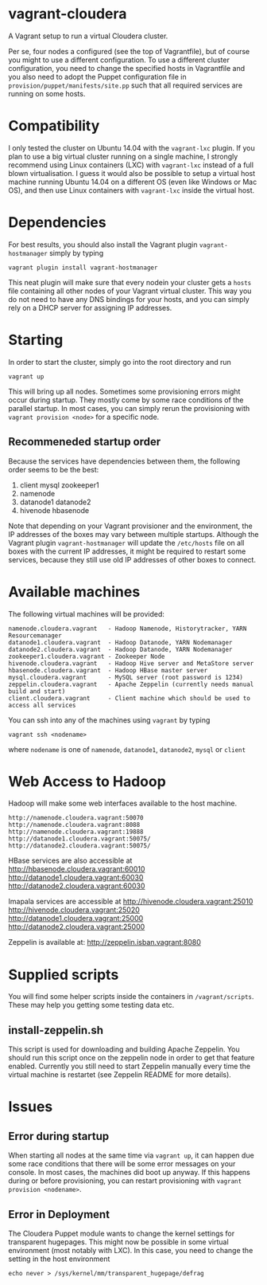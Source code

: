 # vagrant-cloudera
A Vagrant setup to run a virtual Cloudera cluster.

Per se, four nodes a configured (see the top of Vagrantfile), but of course you might to use a different configuration. To use a different cluster configuration, you need to change the specified hosts in Vagrantfile and you also need to adopt the Puppet configuration file in `provision/puppet/manifests/site.pp` such that all required services are running on some hosts.

# Compatibility

I only tested the cluster on Ubuntu 14.04 with the `vagrant-lxc` plugin. If you plan to use a big virtual cluster running on a single machine, I strongly recommend using Linux containers (LXC) with `vagrant-lxc` instead of a full blown virtualisation. I guess it would also be possible to setup a virtual host machine running Ubuntu 14.04 on a different OS (even like Windows or Mac OS), and then use Linux containers with `vagrant-lxc` inside the virtual host.

# Dependencies

For best results, you should also install the Vagrant plugin `vagrant-hostmanager` simply by typing

    vagrant plugin install vagrant-hostmanager
    
This neat plugin will make sure that every nodein your cluster gets a `hosts` file containing all other nodes of your Vagrant virtual cluster. This way you do not need to have any DNS bindings for your hosts, and you can simply rely on a DHCP server for assigning IP addresses.

# Starting

In order to start the cluster, simply go into the root directory and run

    vagrant up
    
This will bring up all nodes. Sometimes some provisioning errors might occur during startup. They mostly come by some race conditions of the parallel startup. In most cases, you can simply rerun the provisioning with `vagrant provision <node>` for a specific node.

## Recommeneded startup order

Because the services have dependencies between them, the following order seems to be the best:

  1. client mysql zookeeper1
  2. namenode
  3. datanode1 datanode2
  4. hivenode hbasenode
  
Note that depending on your Vagrant provisioner and the environment, the IP addresses of the boxes may vary between multiple startups. Although the Vagrant plugin `vagrant-hostmanager` will update the `/etc/hosts` file on all boxes with the current IP addresses, it might be required to restart some services, because they still use old IP addresses of other boxes to connect.

# Available machines

The following virtual machines will be provided:

    namenode.cloudera.vagrant   - Hadoop Namenode, Historytracker, YARN Resourcemanager
    datanode1.cloudera.vagrant  - Hadoop Datanode, YARN Nodemanager
    datanode2.cloudera.vagrant  - Hadoop Datanode, YARN Nodemanager
    zookeeper1.cloudera.vagrant - Zookeeper Node
    hivenode.cloudera.vagrant   - Hadoop Hive server and MetaStore server
    hbasenode.cloudera.vagrant  - Hadoop HBase master server
    mysql.cloudera.vagrant      - MySQL server (root password is 1234)
    zeppelin.cloudera.vagrant   - Apache Zeppelin (currently needs manual build and start)
    client.cloudera.vagrant     - Client machine which should be used to access all services
    
You can ssh into any of the machines using `vagrant` by typing

    vagrant ssh <nodename>
    
where `nodename` is one of `namenode`, `datanode1`, `datanode2`, `mysql` or `client` 
    

# Web Access to Hadoop

Hadoop will make some web interfaces available to the host machine.

    http://namenode.cloudera.vagrant:50070
    http://namenode.cloudera.vagrant:8088
    http://namenode.cloudera.vagrant:19888
    http://datanode1.cloudera.vagrant:50075/
    http://datanode2.cloudera.vagrant:50075/

HBase services are also accessible at
    http://hbasenode.cloudera.vagrant:60010
    http://datanode1.cloudera.vagrant:60030
    http://datanode2.cloudera.vagrant:60030

Imapala services are accessible at
    http://hivenode.cloudera.vagrant:25010
    http://hivenode.cloudera.vagrant:25020
    http://datanode1.cloudera.vagrant:25000
    http://datanode2.cloudera.vagrant:25000
    
Zeppelin is available at:
    http://zeppelin.isban.vagrant:8080 

# Supplied scripts

You will find some helper scripts inside the containers in `/vagrant/scripts`. These may help you getting some testing data etc.

## install-zeppelin.sh

This script is used for downloading and building Apache Zeppelin. You should run this script once on the zeppelin node in order to get that feature enabled. Currently you still need to start Zeppelin manually every time the virtual machine is restartet (see Zeppelin README for more details).

# Issues

## Error during startup

When starting all nodes at the same time via `vagrant up`, it can happen due some race conditions that there will be some error messages on your console. In most cases, the machines did boot up anyway. If this happens during or before provisioning, you can restart provisioning with `vagrant provision <nodename>`. 

## Error in Deployment
The Cloudera Puppet module wants to change the kernel settings for transparent hugepages. This might now be possible in some virtual environment (most notably with LXC). In this case, you need to change the setting in the host environment

    echo never > /sys/kernel/mm/transparent_hugepage/defrag



